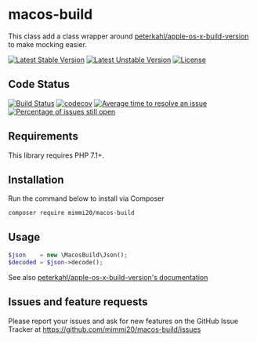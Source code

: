 # macos-build

This class add a class wrapper around [peterkahl/apple-os-x-build-version](https://github.com/peterkahl/Apple-OS-X-build) to make mocking easier.

[![Latest Stable Version](https://poser.pugx.org/mimmi20/macos-build/v/stable?format=flat-square)](https://packagist.org/packages/mimmi20/macos-build)
[![Latest Unstable Version](https://poser.pugx.org/mimmi20/macos-build/v/unstable?format=flat-square)](https://packagist.org/packages/mimmi20/macos-build)
[![License](https://poser.pugx.org/mimmi20/macos-build/license?format=flat-square)](https://packagist.org/packages/mimmi20/macos-build)

## Code Status

[![Build Status](https://travis-ci.org/mimmi20/macos-build.svg?branch=master)](https://travis-ci.org/mimmi20/macos-build)
[![codecov](https://codecov.io/gh/mimmi20/macos-build/branch/master/graph/badge.svg)](https://codecov.io/gh/mimmi20/macos-build)
[![Average time to resolve an issue](http://isitmaintained.com/badge/resolution/mimmi20/macos-build.svg)](http://isitmaintained.com/project/mimmi20/macos-build "Average time to resolve an issue")
[![Percentage of issues still open](http://isitmaintained.com/badge/open/mimmi20/macos-build.svg)](http://isitmaintained.com/project/mimmi20/macos-build "Percentage of issues still open")


## Requirements

This library requires PHP 7.1+.

## Installation

Run the command below to install via Composer

```shell
composer require mimmi20/macos-build
```

## Usage

```php
$json    = new \MacosBuild\Json();
$decoded = $json->decode();
```

See also [peterkahl/apple-os-x-build-version's documentation](https://raw.githubusercontent.com/peterkahl/Apple-OS-X-build/master/readme.md)

## Issues and feature requests

Please report your issues and ask for new features on the GitHub Issue Tracker
at https://github.com/mimmi20/macos-build/issues

